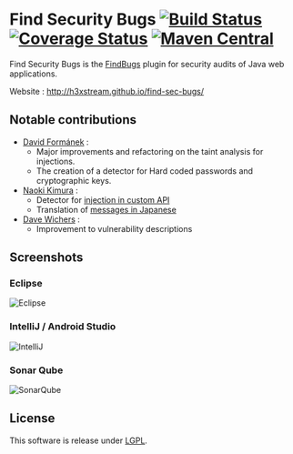 # Find Security Bugs [![Build Status](https://secure.travis-ci.org/h3xstream/find-sec-bugs.png?branch=master)](http://travis-ci.org/h3xstream/find-sec-bugs) [![Coverage Status](https://coveralls.io/repos/h3xstream/find-sec-bugs/badge.png?branch=master)](https://coveralls.io/r/h3xstream/find-sec-bugs?branch=master) [![Maven Central](https://maven-badges.herokuapp.com/maven-central/com.h3xstream.findsecbugs/findsecbugs-plugin/badge.svg)](http://search.maven.org/#search%7Cga%7C1%7Cg%3A%22com.h3xstream.findsecbugs%22%20a%3A%22findsecbugs-plugin%22)

Find Security Bugs is the [FindBugs](http://findbugs.sourceforge.net/) plugin for security audits of Java web applications.

Website : http://h3xstream.github.io/find-sec-bugs/

## Notable contributions

 - [David Formánek](https://github.com/formanek) : 
   - Major improvements and refactoring on the taint analysis for injections. 
   - The creation of a detector for Hard coded passwords and cryptographic keys.
 - [Naoki Kimura](https://github.com/naokikimura) : 
   - Detector for [injection in custom API](http://h3xstream.github.io/find-sec-bugs/bugs.htm#CUSTOM_INJECTION)
   - Translation of [messages in Japanese](http://h3xstream.github.io/find-sec-bugs/bugs_ja.htm)
 - [Dave Wichers](https://github.com/davewichers) :
   - Improvement to vulnerability descriptions

## Screenshots

### Eclipse

![Eclipse](http://h3xstream.github.io/find-sec-bugs/images/screens/eclipse.png)

### IntelliJ / Android Studio

![IntelliJ](http://h3xstream.github.io/find-sec-bugs/images/screens/intellij.png)

### Sonar Qube

![SonarQube](http://h3xstream.github.io/find-sec-bugs/images/screens/sonar.png)

## License

This software is release under [LGPL](http://www.gnu.org/licenses/lgpl.html).